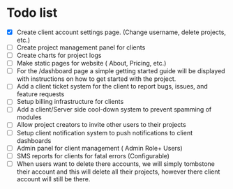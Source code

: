 # Todo list

- [x] Create client account settings page. (Change username, delete projects, etc.)
- [ ] Create project management panel for clients
- [ ] Create charts for project logs
- [ ] Make static pages for website ( About, Pricing, etc.)
- [ ] For the /dashboard page a simple getting started guide will be displayed with instructions on how to get started with the project.
- [ ] Add a client ticket system for the client to report bugs, issues, and feature requests
- [ ] Setup billing infrastructure for clients
- [ ] Add a client/Server side cool-down system to prevent spamming of modules
- [ ] Allow project creators to invite other users to their projects
- [ ] Setup client notification system to push notifications to client dashboards
- [ ] Admin panel for client management ( Admin Role+ Users)
- [ ] SMS reports for clients for fatal errors (Configurable)
- [ ] When users want to delete there accounts, we will simply tombstone their account and this will delete all their projects, however there client account will still be there.
<!-- - [ ] -->
